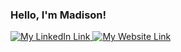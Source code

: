 ### Hello, I'm Madison!

<a href="https://www.linkedin.com/in/madison-eckstrom/">
  <img src="![LinkedIn](https://github.com/maddieeckstrom/maddieeckstrom/assets/140349140/57f436f8-6db7-482e-a8de-f8a1fe7bd59a)
" alt="My LinkedIn Link"></img>
</a>
<a href="https://madisoneckstromportfolio.netlify.app/">
  <img src="![ME](https://github.com/maddieeckstrom/maddieeckstrom/assets/140349140/176a9b3e-fb38-4e7e-b8ef-26a8551654d1)
" alt="My Website Link"></img>
</a>

<!--

- 🔭 I’m currently working on ...
- 🌱 I’m currently learning ...
- 👯 I’m looking to collaborate on ...
- 🤔 I’m looking for help with ...
- 💬 Ask me about ...
- 📫 How to reach me: ...
- 😄 Pronouns: ...
- ⚡ Fun fact: ...
-->
